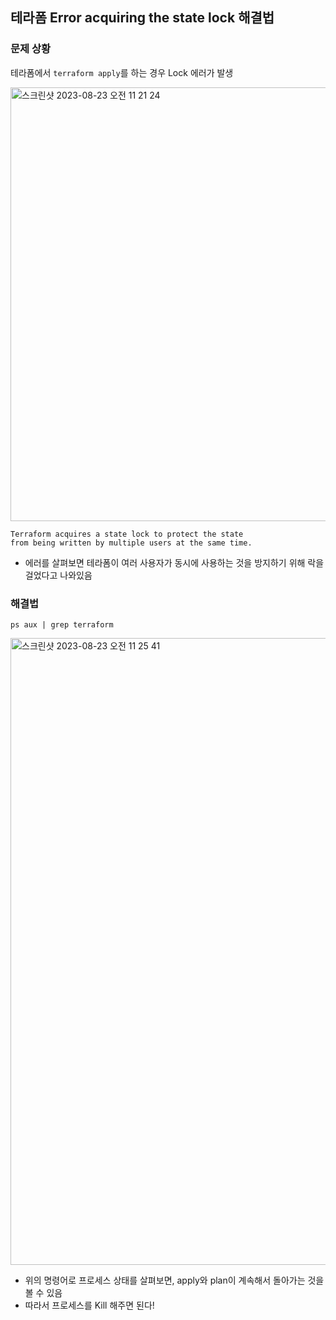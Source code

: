 ## 테라폼 Error acquiring the state lock 해결법

### 문제 상황

테라폼에서 ```terraform apply```를 하는 경우 Lock 에러가 발생

<img width="694" alt="스크린샷 2023-08-23 오전 11 21 24" src="https://github.com/yaezzin/TIL/assets/97823928/070904d4-619a-44b0-87b9-8cf45095b723">


```
Terraform acquires a state lock to protect the state
from being written by multiple users at the same time.
```
* 에러를 살펴보면 테라폼이 여러 사용자가 동시에 사용하는 것을 방지하기 위해 락을 걸었다고 나와있음


### 해결법 

```
ps aux | grep terraform
```

<img width="1003" alt="스크린샷 2023-08-23 오전 11 25 41" src="https://github.com/yaezzin/TIL/assets/97823928/dad252cf-6d6b-45b1-9a6a-859c2ef5d1a4">

* 위의 명령어로 프로세스 상태를 살펴보면, apply와 plan이 계속해서 돌아가는 것을 볼 수 있음
* 따라서 프로세스를 Kill 해주면 된다!
